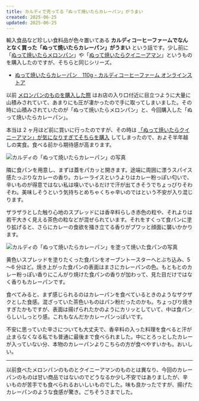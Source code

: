 ```yaml
---
title: カルディで売ってる「ぬって焼いたらカレーパン」がうまい
created: 2025-06-25
updated: 2025-06-25
---
```


輸入食品など珍しい食料品が色々置いてある **カルディコーヒーファームでなんとなく買った「ぬって焼いたらカレーパン」がうまい** という話です。少し前に「[ぬって焼いたらメロンパン](https://www.kaldi.co.jp/ec/pro/disp/1/4515996983832)」や「[ぬって焼いたらクイニーアマン](https://www.kaldi.co.jp/ec/pro/disp/1/4515996994630)」というものを購入したのですが、そちらと同じシリーズ。

- [ぬって焼いたらカレーパン　110g - カルディコーヒーファーム オンラインストア](https://www.kaldi.co.jp/ec/pro/disp/1/4515996933134)

以前 [メロンパンのものを購入した際](/blog/20250126/) はお店の入り口付近に目立つように大量に山積みされていて、あまりにも圧が凄かったので手に取ってしまいました。その時に山積みされていたのが「ぬって焼いたらメロンパン」と、今回購入した「ぬって焼いたらカレーパン」。

本当は 2 ヶ月ほど前に買いに行ったのですが、その時は [「ぬって焼いたらクイニーアマン」が気になりすぎてそちらを購入](/blog/20250427/) してしまったので、およそ半年越しの実食。食べる前から期待感が高まります。

![カルディの「ぬって焼いたらカレーパン」の写真](f50d4ca4-2c70-404b-016d-024d51fd8900)

隣に食パンを用意し、まずは蓋をパカッと開きます。途端に周囲に漂うスパイス感たっぷりなカレーの香り。カレーライスというよりはカレー粉っぽい匂いで、辛いものが得意ではない私は嗅いでいるだけで汗が出てきそうでちょっぴりそわそわ。美味しそうという気持ちとめちゃくちゃ辛いのではという不安が入り混じります。

ザラザラとした触り心地のスプレッドには香辛料らしき赤色の粒や、それよりは若干大きく見える茶色の粒などが混ぜられています。それをすくって食パンに塗り拡げると、さらにカレーの食欲を掻き立てる香りがブワッと顔面に襲いかかります。

![カルディの「ぬって焼いたらカレーパン」を塗って焼いた食パンの写真](d50da41d-addc-45b0-d04d-169a5e78ce00)

黄色いスプレッドを塗りたくった食パンをオーブントースターへとぶち込み、5～6 分ほど。焼き上がった食パンの表面はまさにカレーパンの色。もともとのカレー粉っぽい香りにこんがり焼けた食パンの香りが加わって、見た目だけではなく香りもカレーパンです。

食べてみると、まず感じられるのはカレーパンを食べているときのようなザクザクとした食感。混ざっていた茶色いものはパン粉だったのかも。ちょっぴり焼きすぎたかもですが、表面は揚げられたかのようにカリッとしていて、中は食パンらしいしっとり感。これもなんだかカレーパンっぽいです。

不安に思っていた辛さについても大丈夫で、香辛料の入った料理を食べると汗が止まらなくなる私でも普通に最後まで食べられました。中にとろっとしたカレーが入っていない分、本物のカレーパンよりこちらの方が食べやすいかも。おいしい。

---

以前食べたメロンパンのものとクイニーアマンのものとは異なり、今回のカレーパンのものは甘い商品ではないのでどうなるか少し不安ではありましたが、辛いものが苦手でも食べられるおいしいものでした。味も良かったですが、揚げたカレーパンのような食感が驚き。ごちそうさまでした。
